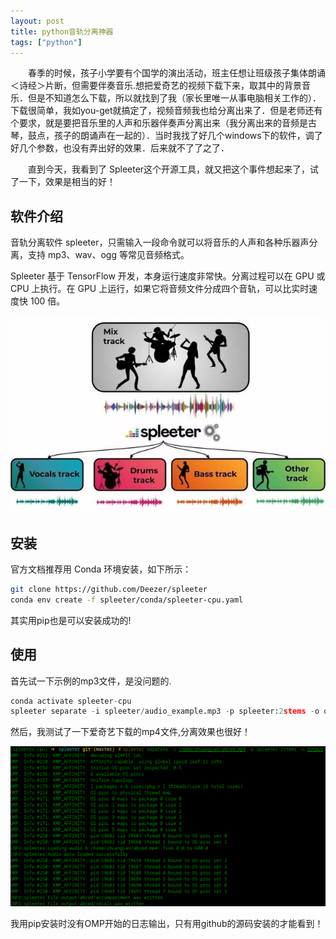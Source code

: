 ```yaml
---
layout: post
title: python音轨分离神器
tags: ["python"]
---
```



&emsp;&emsp;春季的时候，孩子小学要有个国学的演出活动，班主任想让班级孩子集体朗诵＜诗经＞片断，但需要伴奏音乐.想把爱奇艺的视频下载下来，取其中的背景音乐．但是不知道怎么下载，所以就找到了我（家长里唯一从事电脑相关工作的）．下载很简单，我如you-get就搞定了，视频音频我也给分离出来了．但是老师还有个要求，就是要把音乐里的人声和乐器伴奏声分离出来（我分离出来的音频是古琴，鼓点，孩子的朗诵声在一起的）．当时我找了好几个windows下的软件，调了好几个参数，也没有弄出好的效果．后来就不了了之了．

&emsp;&emsp;直到今天，我看到了 Spleeter这个开源工具，就又把这个事件想起来了，试了一下，效果是相当的好！

## 软件介绍

音轨分离软件 spleeter，只需输入一段命令就可以将音乐的人声和各种乐器声分离，支持 mp3、wav、ogg 等常见音频格式。

Spleeter 基于 TensorFlow 开发，本身运行速度非常快。分离过程可以在 GPU 或 CPU 上执行。在 GPU 上运行，如果它将音频文件分成四个音轨，可以比实时速度快 100 倍。 

<img src="/static/img/2019/spleeter01.jpg" width = "800px" title="示意图"/>

## 安装

官方文档推荐用 Conda 环境安装，如下所示：
~~~sh
git clone https://github.com/Deezer/spleeter
conda env create -f spleeter/conda/spleeter-cpu.yaml

~~~
其实用pip也是可以安装成功的!

## 使用

首先试一下示例的mp3文件，是没问题的.
~~~py
conda activate spleeter-cpu
spleeter separate -i spleeter/audio_example.mp3 -p spleeter:2stems -o output
~~~

然后，我测试了一下爱奇艺下载的mp4文件,分离效果也很好！

<img src="/static/img/2019/spleeter02.png" width = "800px" title="程序运行截图"/>


我用pip安装时没有OMP开始的日志输出，只有用github的源码安装的才能看到！
